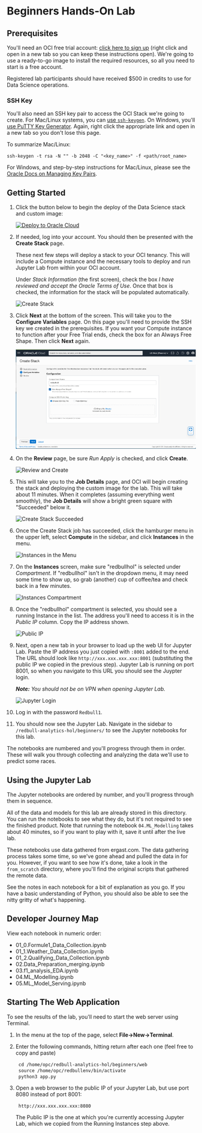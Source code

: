 # Beginners Hands-On Lab

## Prerequisites

You'll need an OCI free trial account: <a href="https://signup.cloud.oracle.com/?sourceType=_ref_coc-asset-opcSignIn&language=en_US" target="_blank" title="Sign up for free trial">click here to sign up</a> (right click and open in a new tab so you can keep these instructions open). We're going to use a ready-to-go image to install the required resources, so all you need to start is a free account.

Registered lab participants should have received $500 in credits to use for Data Science operations.

### SSH Key

You'll also need an SSH key pair to access the OCI Stack we're going to create. For Mac/Linux systems, you can [use `ssh-keygen`](https://docs.oracle.com/en-us/iaas/Content/Compute/Tasks/managingkeypairs.htm#ariaid-title4). On Windows, you'll [use PuTTY Key Generator](https://docs.oracle.com/en-us/iaas/Content/Compute/Tasks/managingkeypairs.htm#ariaid-title5). Again, right click the appropriate link and open in a new tab so you don't lose this page.

To summarize Mac/Linux:

    ssh-keygen -t rsa -N "" -b 2048 -C "<key_name>" -f <path/root_name> 

For Windows, and step-by-step instructions for Mac/Linux, please see the [Oracle Docs on Managing Key Pairs](https://docs.oracle.com/en-us/iaas/Content/Compute/Tasks/managingkeypairs.htm#Managing_Key_Pairs_on_Linux_Instances).

## Getting Started

1. Click the button below to begin the deploy of the Data Science stack and custom image:
    
    <a href="https://cloud.oracle.com/resourcemanager/stacks/create?region=home&zipUrl=https://github.com/oracle-devrel/redbull-analytics-hol/releases/latest/download/redbull-analytics-hol-latest.zip" target="_blank"><img src="https://oci-resourcemanager-plugin.plugins.oci.oraclecloud.com/latest/deploy-to-oracle-cloud.svg" alt="Deploy to Oracle Cloud"/></a>
2. If needed, log into your account. You should then be presented with the **Create Stack** page. 
    
    These next few steps will deploy a stack to your OCI tenancy. This will include a Compute instance and the necessary tools to deploy and run Jupyter Lab from within your OCI account.

    Under *Stack Information* (the first screen), check the box *I have reviewed and accept the Oracle Terms of Use*. Once that box is checked, the information for the stack will be populated automatically.
    
    ![Create Stack](./docs/red-bull-hol-1a-create-stack-information.jpg)
3. Click **Next** at the bottom of the screen. This will take you to the **Configure Variables** page. On this page you'll need to provide the SSH key we created in the prerequisites. If you want your Compute instance to function after your Free Trial ends, check the box for an Always Free Shape. Then click **Next** again.

    ![Configure Variables](./docs/red-bull-hol-configure-variables.jpg)
4. On the **Review** page, be sure *Run Apply* is checked, and click **Create**.

    ![Review and Create](./docs/red-bull-hol-1c-create-stack-review.jpg)
5. This will take you to the **Job Details** page, and OCI will begin creating the stack and deploying the custom image for the lab. This will take about 11 minutes. When it completes (assuming everything went smoothly), the **Job Details** will show a bright green square with "Succeeded" below it.
    
    ![Create Stack Succeeded](./docs/red-bull-hol-1d-create-stack-succeeded.jpg)
6. Once the Create Stack job has succeeded, click the hamburger menu in the upper left, select **Compute** in the sidebar, and click **Instances** in the menu.

    ![Instances in the Menu](./docs/red-bull-hol-2a-menu-instances.jpg)
7. On the **Instances** screen, make sure "redbullhol" is selected under *Compartment*. If "redbullhol" isn't in the dropdown menu, it may need some time to show up, so grab (another) cup of coffee/tea and check back in a few minutes.

    ![Instances Compartment](./docs/red-bull-hol-2c-instances-compartment.jpg)
8. Once the "redbullhol" compartment is selected, you should see a running Instance in the list. The address you'll need to access it is in the *Public IP* column. Copy the IP address shown.

    ![Public IP](./docs/red-bull-hol-2d-instances-public-ip.jpg)
9. Next, open a new tab in your browser to load up the web UI for Jupyter Lab. Paste the IP address you just copied with `:8001` added to the end. The URL should look like `http://xxx.xxx.xxx.xxx:8001` (substituting the public IP we copied in the previous step). Jupyter Lab is running on port 8001, so when you navigate to this URL you should see the Juypter login.

    _**Note:** You should not be on VPN when opening Jupyter Lab._

    ![Jupyter Login](./docs/red-bull-hol-3b-jupyter-login.jpg)
10. Log in with the password `Redbull1`.
11. You should now see the Jupyter Lab. Navigate in the sidebar to `/redbull-analytics-hol/beginners/` to see the Jupyter notebooks for this lab.

The notebooks are numbered and you'll progress through them in order. These will walk you through collecting and analyzing the data we'll use to predict some races.


## Using the Jupyter Lab

The Jupyter notebooks are ordered by number, and you'll progress through them in sequence. 

All of the data and models for this lab are already stored in this directory. You can run the notebooks to see what they do, but it's not required to see the finished product. Note that running the notebook `04.ML_Modelling` takes about 40 minutes, so if you want to play with it, save it until after the live lab.

These notebooks use data gathered from ergast.com. The data gathering process takes some time, so we've gone ahead and pulled the data in for you. However, if you want to see how it's done, take a look in the `from_scratch` directory, where you'll find the original scripts that gathered the remote data.

See the notes in each notebook for a bit of explanation as you go. If you have a basic understanding of Python, you should also be able to see the nitty gritty of what's happening.

## Developer Journey Map

View each notebook in numeric order:

- 01_0.Formule1_Data_Collection.ipynb
- 01_1.Weather_Data_Collection.ipynb
- 01_2.Qualifying_Data_Collection.ipynb
- 02.Data_Preparation_merging.ipynb
- 03.f1_analysis_EDA.ipynb
- 04.ML_Modelling.ipynb
- 05.ML_Model_Serving.ipynb

## Starting The Web Application

To see the results of the lab, you'll need to start the web server using Terminal.

1. In the menu at the top of the page, select **File->New->Terminal**.
2. Enter the following commands, hitting return after each one (feel free to copy and paste)

        cd /home/opc/redbull-analytics-hol/beginners/web
        source /home/opc/redbullenv/bin/activate
        python3 app.py
3. Open a web browser to the public IP of your Jupyter Lab, but use port 8080 instead of port 8001:

        http://xxx.xxx.xxx.xxx:8080

    The Public IP is the one at which you're currently accessing Jupyter Lab, which we copied from the Running Instances step above.
